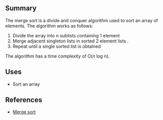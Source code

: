 
## Summary

The merge sort is a divide and conquer algorithm used to sort an array of elements. 
The algorithm works as follows: 
1. Divide the array into n sublists containing 1 element 
2. Merge adjacent singleton lists in sorted 2 element lists .
3. Repeat until a single sorted list is obtained

The algorithm has a time complexity of O(n log n).

## Uses
* Sort an array 

## References

* [Merge sort](https://en.wikipedia.org/wiki/Merge_sort)


